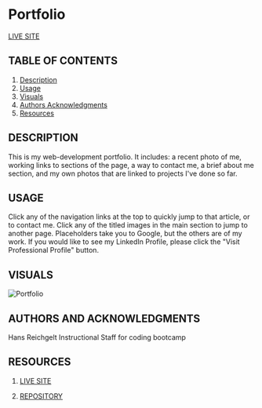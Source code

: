 # Portfolio

[LIVE SITE](https://hreichgelt.github.io/Portfolio/)

## TABLE OF CONTENTS

1. [Description](#description)
2. [Usage](#USAGE)
3. [Visuals](#visuals)
4. [Authors Acknowledgments](#authors-and-acknowledgments)
5. [Resources](#resources)

## DESCRIPTION

This is my web-development portfolio. It includes: a recent photo of me, working links to sections of the page, a way to contact me, a brief about me section, and my own photos that are linked to projects I've done so far.

## USAGE

Click any of the navigation links at the top to quickly jump to that article, or to contact me.
Click any of the titled images in the main section to jump to another page. Placeholders take you to Google, but the others are of my work. If you would like to see my LinkedIn Profile, please click the "Visit Professional Profile" button.

## VISUALS

![Portfolio](/assets/imgs/screenshot.png)

## AUTHORS AND ACKNOWLEDGMENTS

Hans Reichgelt
Instructional Staff for coding bootcamp

## RESOURCES

1. [LIVE SITE](https://hreichgelt.github.io/Portfolio/)

2. [REPOSITORY](https://github.com/Hreichgelt/Portfolio.git)
